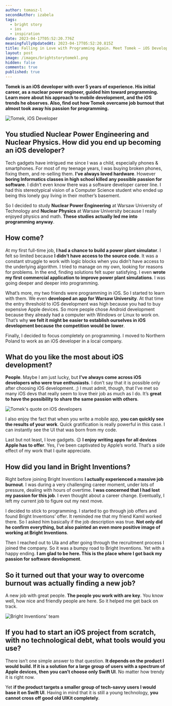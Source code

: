 ```yaml
---
author: tomasz-l
secondAuthor: izabela
tags:
  - bright story
  - ios
  - inspiration
date: 2023-04-17T05:52:20.776Z
meaningfullyUpdatedAt: 2023-04-17T05:52:20.815Z
title: Falling in Love with Programming Again. Meet Tomek – iOS Developer
layout: post
image: /images/brightstorytomekl.png
hidden: false
comments: true
published: true
---
```

**Tomek is an iOS developer with over 5 years of experience. His initial career, as a nuclear power engineer, guided him toward programming. Learn more about his approach to mobile development, and the iOS trends he observes. Also, find out how Tomek overcame job burnout that almost took away his passion for programming.**

<div class="image"><img src="/images/brightstorytomeklcollage.png" alt="Tomek, iOS Developer" title="Tomek, iOS Developer"  /> </div>

## You studied Nuclear Power Engineering and Nuclear Physics. How did you end up becoming an iOS developer?

Tech gadgets have intrigued me since I was a child, especially phones & smartphones. For most of my teenage years, I was buying broken phones, fixing them, and re-selling them. **I’ve always loved hardware**. However **boring Informatics classes in high school killed any possible passion for software**. I didn’t even know there was a software developer career line. I had this stereotypical vision of a Computer Science student who ended up being this lonely guy living in their mother’s basement. 

So I decided to study **Nuclear Power Engineering** at Warsaw University of Technology and **Nuclear Physics** at Warsaw University because I really enjoyed physics and math. **These studies actually led me into programming anyway**.

## How come?

At my first full-time job, **I had a chance to build a power plant simulator**. I felt so limited because **I didn’t have access to the source code**. It was a constant struggle to work with logic blocks when you didn’t have access to the underlying algorithm. I tried to manage on my own, looking for reasons for problems. In the end, finding solutions felt super satisfying. I even **wrote my first commercial application to improve power plant simulations**. I was going deeper and deeper into programming.

What’s more, my two friends were programming in iOS. So I started to learn with them. We even **developed an app for Warsaw University**. At that time the entry threshold to iOS development was high because you had to buy expensive Apple devices. So more people chose Android development because they already had a computer with Windows or Linux to work on. That’s why **we felt it might be easier to establish ourselves in iOS development because the competition would be lower**. 

Finally, I decided to focus completely on programming. I moved to Northern Poland to work as an iOS developer in a local company.

## What do you like the most about iOS development?

**People**. Maybe I am just lucky, but **I’ve always come across iOS developers who were true enthusiasts**. I don’t say that it is possible only after choosing iOS development. ;) I must admit, though, that I’ve met so many iOS devs that really seem to love their job as much as I do. It’s **great to have the possibility to share the same passion with others**.

<div class="image"><img src="/images/tomek_quote_ios_devs.png" alt="Tomek's quote on iOS developers" title="Tomek's quote on iOS developers"  /> </div>

I also enjoy the fact that when you write a mobile app, **you can quickly see the results of your work**. Quick gratification is really powerful in this case. I can instantly see the UI that was born from my code.

Last but not least, I love gadgets. 😉 **I enjoy writing apps for all devices Apple has to offer**. Yes, I’ve been captivated by Apple’s world. That’s a side effect of my work that I quite appreciate. 

## How did you land in Bright Inventions?

Right before joining Bright Inventions **I actually experienced a massive job burnout**. I was during a very challenging career moment, under lots of pressure, dealing with hours of overtime. **I was concerned that I had lost my passion for this job**. I even thought about a career change. Eventually, I left my current job to figure out my next move. 

I decided to stick to programming. I started to go through job offers and found Bright Inventions’ offer. It reminded me that my friend Kamil worked there. So I asked him basically if the job description was true. **Not only did he confirm everything, but also painted an even more positive image of working at Bright Inventions**.

Then I reached out to Ula and after going through the recruitment process I joined the company. So it was a bumpy road to Bright Inventions. Yet with a happy ending. **I am glad to be here. This is the place where I got back my passion for software development**.

## So it turned out that your way to overcome burnout was actually finding a new job?

A new job with great people. **The people you work with are key**. You know well, how nice and friendly people are here. So it helped me get back on track.

<div class="image"><img src="/images/brightteamtomekl.png" alt="Bright Inventions' team" title="Bright Inventions' team"  /> </div>

## If you had to start an iOS project from scratch, with no technological debt, what tools would you use?

There isn’t one simple answer to that question. **It depends on the product I would build. If it is a solution for a large group of users with a spectrum of Apple devices, then you can’t choose only Swift UI**. No matter how trendy it is right now. 

Yet **if the product targets a smaller group of tech-savvy users I would base it on Swift UI**. Having in mind that it is still a young technology, **you cannot cross off good old UIKit completely**.